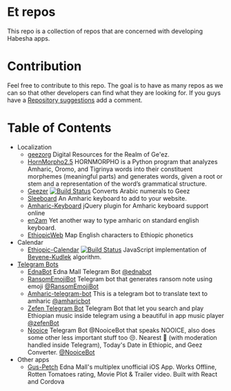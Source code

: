 # Et repos

This repo is a collection of repos that are concerned with developing Habesha apps.

# Contribution

Feel free to contribute to this repo. The goal is to have as many repos as we can so that other developers can find what they are looking for. If you guys have a [Repository suggestions](https://github.com/nathenapse/et-repos/issues/1) add a comment.

# Table of Contents

- Localization
  - [geezorg](https://github.com/geezorg) Digital Resources for the Realm of Ge'ez.
  - [HornMorpho2.5](https://github.com/adamsamson/HornMorpho2.5) 
  HORNMORPHO is a Python program that analyzes Amharic, Oromo, and Tigrinya words into their constituent morphemes (meaningful parts) and generates words, given a root or stem and a representation of the word’s grammatical structure.
  - [Geezer](https://github.com/moe-szyslak/Geezer) [![Build Status](https://travis-ci.org/moe-szyslak/Geezer.svg?branch=master)](https://travis-ci.org/moe-szyslak/Geezer)
  Converts Arabic numerals to Geez
  - [Sleeboard](https://github.com/sleeboard/sleeboard) An Amharic keyboard to add to your website.
  - [Amharic-Keyboard](https://github.com/dawityise/Amharic-Keyboard) jQuery plugin for Amharic keyboard support online
  - [en2am](https://github.com/misgeatgit/en2am) Yet another way to type amharic on standard english keyboard.
  - [EthiopicWeb](https://github.com/tedinega/EthiopicWeb) Map English characters to Ethiopic phonetics
- Calendar
  - [Ethiopic-Calendar](https://github.com/moe-szyslak/Ethiopic-Calendar) [![Build Status](https://travis-ci.org/moe-szyslak/Ethiopic-Calendar.svg?branch=master)](https://travis-ci.org/moe-szyslak/Ethiopic-Calendar)
  JavaScript implementation of [Beyene-Kudlek](http://geez.org/Calendars/) algorithm.
- [Telegram Bots](https://telegram.org)
  - [EdnaBot](https://github.com/ntgx/EdnaBot) Edna Mall Telegram Bot [@ednabot](https://telegram.me/EdnaBot)
  - [RansomEmojiBot](https://github.com/ntgx/RansomEmojiBot) Telegram bot that generates ransom note using emoji [@RansomEmojiBot](https://telegram.me/RansomEmojiBot)
  - [Amharic-telegram-bot](https://github.com/nathenapse/Amharic-telegram-bot) This is a telegram bot to translate text to amharic [@amharicbot](https://telegram.me/AmharicBot)
  - [Zefen Telegram Bot](https://github.com/b3rew/zefen-bot) Telegram Bot that let you search and play Ethiopian music inside telegram using a beautiful in app music player [@zefenBot](https://telegram.me/zefenBot)
  - [Nooice](https://github.com/moe-szyslak/Nooice) Telegram Bot @NooiceBot that speaks NOOICE, also does some other less important stuff too 😒. Nearest 🏧 (with moderation handled inside Telegram), Today's Date in Ethiopic, and Geez Converter. [@NooiceBot](https://telegram.me/NooiceBot)
- Other apps
  - [Gus-Petch](https://github.com/moe-szyslak/Gus-Petch)
  Edna Mall's multiplex unofficial iOS App. Works Offline, Rotten Tomatoes rating, Movie Plot & Trailer video. Built with React and Cordova
